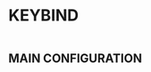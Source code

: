# KEYBIND

```{.haskell include=xmonad.hs startLine=91 endLine=145}
```

## MAIN CONFIGURATION
```{.haskell include=xmonad.hs snippet=main}
```
